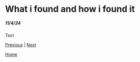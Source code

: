 # What i found and how i found it
##### 11/4/24

Text

[Previous](entry01.md) | [Next](entry03.md)

[Home](../README.md)

